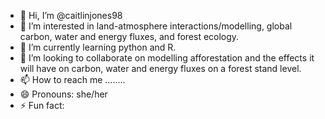 - 👋 Hi, I’m @caitlinjones98
- 👀 I’m interested in land-atmosphere interactions/modelling, global carbon, water and energy fluxes, and forest ecology.
- 🌱 I’m currently learning python and R.
- 💞️ I’m looking to collaborate on modelling afforestation and the effects it will have on carbon, water and energy fluxes on a forest stand level.
- 📫 How to reach me ........
- 😄 Pronouns: she/her
- ⚡ Fun fact: 

<!---
caitlinjones98/caitlinjones98 is a ✨ special ✨ repository because its `README.md` (this file) appears on your GitHub profile.
You can click the Preview link to take a look at your changes.
--->
